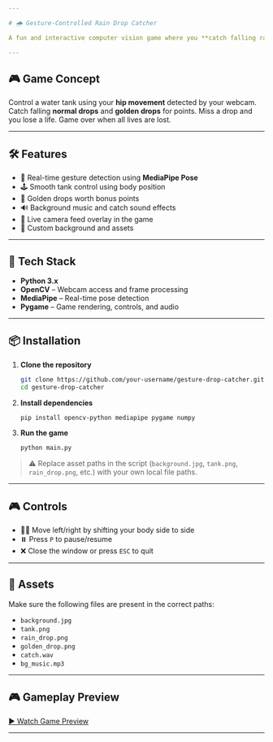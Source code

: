 ```yaml
---

# 🌧️ Gesture-Controlled Rain Drop Catcher

A fun and interactive computer vision game where you **catch falling raindrops using body movements**! This project uses **MediaPipe**, **OpenCV**, and **Pygame** to detect your gestures and control the game in real time.

---
```


## 🎮 Game Concept

Control a water tank using your **hip movement** detected by your webcam. Catch falling **normal drops** and **golden drops** for points. Miss a drop and you lose a life. Game over when all lives are lost.

---

## 🛠️ Features

- 🎥 Real-time gesture detection using **MediaPipe Pose**
- 🕹️ Smooth tank control using body position
- 🌟 Golden drops worth bonus points
- 🔊 Background music and catch sound effects
- 📸 Live camera feed overlay in the game
- 🎨 Custom background and assets

---

## 🧰 Tech Stack

- **Python 3.x**
- **OpenCV** – Webcam access and frame processing
- **MediaPipe** – Real-time pose detection
- **Pygame** – Game rendering, controls, and audio

---

## 📦 Installation

1. **Clone the repository**
   ```bash
   git clone https://github.com/your-username/gesture-drop-catcher.git
   cd gesture-drop-catcher
   ```

2. **Install dependencies**
   ```bash
   pip install opencv-python mediapipe pygame numpy
   ```

3. **Run the game**
   ```bash
   python main.py
   ```

> ⚠️ Replace asset paths in the script (`background.jpg`, `tank.png`, `rain_drop.png`, etc.) with your own local file paths.

---

## 🎮 Controls

- 🧍‍♂️ Move left/right by shifting your body side to side
- ⏸️ Press `P` to pause/resume
- ❌ Close the window or press `ESC` to quit

---

## 📁 Assets

Make sure the following files are present in the correct paths:
- `background.jpg`
- `tank.png`
- `rain_drop.png`
- `golden_drop.png`
- `catch.wav`
- `bg_music.mp3`


---

## 🎮 Gameplay Preview

[▶️ Watch Game Preview](https://github.com/ishant1809/Gesture_Game/issues/1#issue-2973119993)




---
